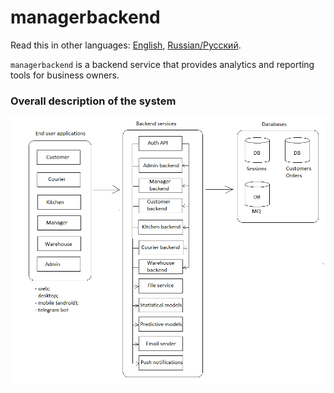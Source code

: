 # managerbackend

Read this in other languages: [English](managerbackend.md), [Russian/Русский](managerbackend.ru.md). 

`managerbackend` is a backend service that provides analytics and reporting tools for business owners.

### Overall description of the system 

![system_overall](../img/system_overall.png)
